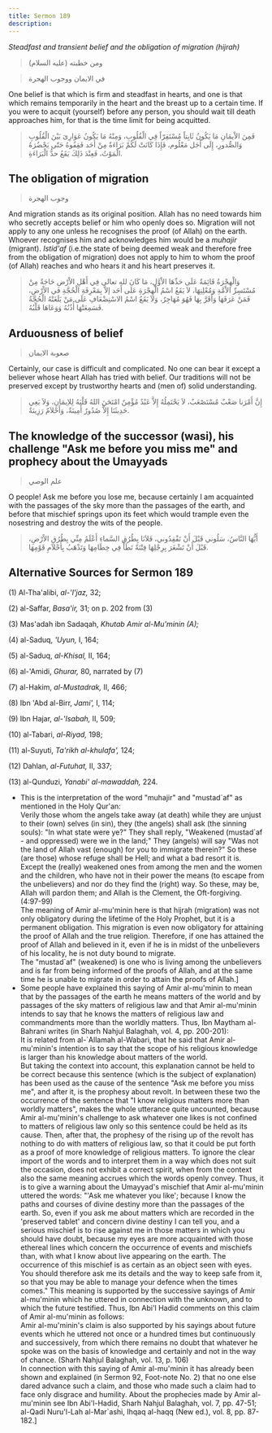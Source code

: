 ```yaml
---
title: Sermon 189
description: 
---
```


*Steadfast and transient belief and the obligation of migration
(hijrah)*

> ومن خطبته (عليه السلام)

> في الايمان ووجوب الهجرة

One belief is that which is firm and steadfast in hearts, and one is
that which remains temporarily in the heart and the breast up to a
certain time. If you were to acquit (yourself) before any person, you
should wait till death approaches him, for that is the time limit for
being acquitted.

> فَمِنَ الاْيمَانِ مَا يَكُونُ ثَابِتاً مُسْتَقِرّاً فِي الْقُلُوبِ، وَمِنْهُ مَا يَكُونُ عَوَارِىَ بَيْنَ
> الْقُلُوبِ وَالصُّدورِ، إِلَى أَجَل مَعْلُوم، فَإِذَا كَانَتْ لَكُمْ بَرَاءَةٌ مِنْ أَحَد فَقِفُوهُ حَتّى
> يَحْضُرَهُ الْمَوْتُ، فَعِنْدَ ذَلِكَ يَقَعُ حدُّ الْبَرَاءَةِ.

## The obligation of migration

> وجوب الهجرة

And migration stands as its original position. Allah has no need towards
him who secretly accepts belief or him who openly does so. Migration
will not apply to any one unless he recognises the proof (of Allah) on
the earth. Whoever recognises him and acknowledges him would be a
*muhajir* (migrant). *Istid'af* (i.e.the state of being deemed weak and
therefore free from the obligation of migration) does not apply to him
to whom the proof (of Allah) reaches and who hears it and his heart
preserves it. 

> وَالْهِجْرَةُ قَائِمَةٌ عَلَى حَدِّهَا الاْوَّلِ، مَا كَانَ لله تعالى فِي أَهْلِ الاْرْضِ حَاجَةٌ مِنْ
> مُسْتَسِرِّ الاْمَّةِ وَمُعْلِنِهَا، لاَ يَقَعُ اسْمُ الْهِجْرَةِ عَلَى أَحَد إلاَّ بِمَعْرِفَةِ الْحُجَّةِ في
> الاْرْضِ، فَمَنْ عَرَفَهَا وَأَقَرَّ بِهَا فَهُوَ مُهَاجِرٌ، وَلاَ يَقَعُ اسْمُ الاسْتِضْعَافِ عَلَى مَنْ
> بَلَغَتْهُ الْحُجَّةُ فَسَمِعَتْهَا أُذُنُهُ وَوَعَاهَا قَلْبُهُ.

## Arduousness of belief

> صعوبة الايمان

Certainly, our case is difficult and complicated. No one can bear it
except a believer whose heart Allah has tried with belief. Our
traditions will not be preserved except by trustworthy hearts and (men
of) solid understanding.

> إِنَّ أَمْرَنا صَعْبٌ مُسْتَصْعَبٌ، لاَ يَحْتَمِلُهُ إِلاَّ عَبْدٌ مُؤْمِنٌ امْتَحَنَ اللهُ قَلْبَهُ لِلاِيمَانِ،
> وَلاَ يَعِي حَدِيثَنَا إِلاَّ صُدُورٌ أَمِينَةٌ، وَأَحْلاَمٌ رَزِينَةٌ.

## The knowledge of the successor (wasi), his challenge \"Ask me before you miss me\" and prophecy about the Umayyads

> علم الوصي

O people! Ask me before you lose me, because certainly I am acquainted
with the passages of the sky more than the passages of the
earth, and before that mischief springs upon its feet which
would trample even the nosestring and destroy the wits of the people.

> أَيُّهَا النَّاسُ، سَلُوني قَبْلَ أَنْ تَفْقِدُوني، فَلاَنَا بِطُرُقِ السَّماءِ أَعْلَمُ مِنِّي بِطُرُقِ
> الاْرْضِ، قَبْلَ أَنْ تَشْغَرَ بِرِجْلِهَا فِتْنَةٌ تَطَأُ فِي خِطَامِهَا وَتَذْهَبُ بِأَحْلاَمِ قَوْمِهَا.

## Alternative Sources for Sermon 189

\(1\) Al-Tha'alibi, *al-\'I'jaz,* 32;

\(2\) al-Saffar, *Basa\'ir,* 31; on p. 202 from (3)

\(3\) Mas'adah ibn Sadaqah, *Khutab Amir al-Mu\'minin (A);*

\(4\) al-Saduq, *'Uyun,* I, 164;

\(5\) al-Saduq, *al-Khisal,* II, 164;

\(6\) al-\'Amidi, *Ghurar,* 80, narrated by (7)

\(7\) al-Hakim, *al-Mustadrak,* II, 466;

\(8\) Ibn 'Abd al-Birr, *Jami',* I, 114;

\(9\) Ibn Hajar, *al-\'Isabah,* II, 509;

\(10\) al-Tabari, *al-Riyad,* 198;

\(11\) al-Suyuti, *Ta\'rikh al-khulafa\',* 124;

\(12\) Dahlan, *al-Futuhat,* II, 337;

\(13\) al-Qunduzi, *Yanabi' al-mawaddah,* 224.

-  This is the
    interpretation of the word \"muhajir\" and \"mustad\`af\" as
    mentioned in the Holy Qur\'an:\
    Verily those whom the angels take away (at death) while they are
    unjust to their (own) selves (in sin), they (the angels) shall ask
    (the sinning souls): \"In what state were ye?\" They shall reply,
    \"Weakened (mustad\`af - and oppressed) were we in the land;\" They
    (angels) will say \"Was not the land of Allah vast (enough) for you
    to immigrate therein?\" So these (are those) whose refuge shall be
    Hell; and what a bad resort it is. Except the (really) weakened ones
    from among the men and the women and the children, who have not in
    their power the means (to escape from the unbelievers) and nor do
    they find the (right) way. So these, may be, Allah will pardon them;
    and Allah is the Clement, the Oft-forgiving. (4:97-99)\
    The meaning of Amir al-mu\'minin here is that hijrah (migration) was
    not only obligatory during the lifetime of the Holy Prophet, but it
    is a permanent obligation. This migration is even now obligatory for
    attaining the proof of Allah and the true religion. Therefore, if
    one has attained the proof of Allah and believed in it, even if he
    is in midst of the unbelievers of his locality, he is not duty bound
    to migrate.\
    The \"mustad\`af\" (weakened) is one who is living among the
    unbelievers and is far from being informed of the proofs of Allah,
    and at the same time he is unable to migrate in order to attain the
    proofs of Allah.]
-  Some people have
    explained this saying of Amir al-mu\'minin to mean that by the
    passages of the earth he means matters of the world and by passages
    of the sky matters of religious law and that Amir al-mu\'minin
    intends to say that he knows the matters of religious law and
    commandments more than the worldly matters. Thus, Ibn Maytham
    al-Bahrani writes (in Sharh Nahjul Balaghah, vol. 4, pp. 200-201):\
    It is related from al-\`Allamah al-Wabari, that he said that Amir
    al-mu\'minin\'s intention is to say that the scope of his religious
    knowledge is larger than his knowledge about matters of the world.\
    But taking the context into account, this explanation cannot be held
    to be correct because this sentence (which is the subject of
    explanation) has been used as the cause of the sentence \"Ask me
    before you miss me\", and after it, is the prophesy about revolt. In
    between these two the occurrence of the sentence that \"I know
    religious matters more than worldly matters\", makes the whole
    utterance quite uncounted, because Amir al-mu\'minin\'s challenge to
    ask whatever one likes is not confined to matters of religious law
    only so this sentence could be held as its cause. Then, after that,
    the prophesy of the rising up of the revolt has nothing to do with
    matters of religious law, so that it could be put forth as a proof
    of more knowledge of religious matters. To ignore the clear import
    of the words and to interpret them in a way which does not suit the
    occasion, does not exhibit a correct spirit, when from the context
    also the same meaning accrues which the words openly convey. Thus,
    it is to give a warning about the Umayyad\'s mischief that Amir
    al-mu\'minin uttered the words: \"\'Ask me whatever you like\';
    because I know the paths and courses of divine destiny more than the
    passages of the earth. So, even if you ask me about matters which
    are recorded in the \'preserved tablet\' and concern divine destiny
    I can tell you, and a serious mischief is to rise against me in
    those matters in which you should have doubt, because my eyes are
    more acquainted with those ethereal lines which concern the
    occurrence of events and mischiefs than, with what I know about live
    appearing on the earth. The occurrence of this mischief is as
    certain as an object seen with eyes. You should therefore ask me its
    details and the way to keep safe from it, so that you may be able to
    manage your defence when the times comes.\" This meaning is
    supported by the successive sayings of Amir al-mu\'minin which he
    uttered in connection with the unknown, and to which the future
    testified. Thus, Ibn Abi\'l Hadid comments on this claim of Amir
    al-mu\'minin as follows:\
    Amir al-mu\'minin\'s claim is also supported by his sayings about
    future events which he uttered not once or a hundred times but
    continuously and successively, from which there remains no doubt
    that whatever he spoke was on the basis of knowledge and certainly
    and not in the way of chance. (Sharh Nahjul Balaghah, vol. 13, p.
    106)\
    In connection with this saying of Amir al-mu\'minin it has already
    been shown and explained (in Sermon 92, Foot-note No. 2) that no one
    else dared advance such a claim, and those who made such a claim had
    to face only disgrace and humility. About the prophecies made by
    Amir al-mu\'minin see Ibn Abi\'l-Hadid, Sharh Nahjul Balaghah, vol.
    7, pp. 47-51; al-Qadi Nuru\'l-Lah al-Mar\`ashi, Ihqaq al-haqq (New
    ed.), vol. 8, pp. 87-182.]